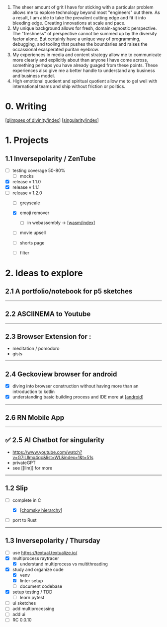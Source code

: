 

1) The sheer amount of grit I have for sticking with a particular problem allows me to explore technology beyond most "engineers" out there. As a result, I am able to take the prevalent cutting edge and fit it into bleeding edge. Creating innovations at scale and pace.
2) My unique background allows for fresh, domain-agnostic perspective. The "freshness" of perspective cannot be summed up by the diversity factor alone. But certainly have a unique way of programming, debugging, and tooling that pushes the boundaries and raises the occassional exasperated puritan eyebrow.
3) My experiences in media and content strategy allow me to communicate more clearly and explicitly about than anyone I have come across, something perhaps you have already guaged from these points. These experiences also give me a better handle to understand any business and business model.
4) High emotional quotient and spiritual quotient allow me to gel well with international teams and ship without friction or politics. 



# 0. Writing

[[glimpses of divinity/index]]
[[singularity/index]]

# 1. Projects

## 1.1 Inversepolarity / ZenTube
- [ ] testing coverage 50-80%
  - [ ] mocks
- [x] release v 1.1.0
- [x] release v 1.1.1
- [ ] release v 1.2.0
  - [ ] greyscale 
  - [x] emoji remover
    - [ ] in webassembly -> [[wasm/index]]
  - [ ] movie upsell
  - [ ] shorts page
  - [ ] filter



# 2. Ideas to explore

## 2.1 A portfolio/notebook for p5 sketches

---

## 2.2 ASCIINEMA to Youtube

---

## 2.3 Browser Extension for :
  - meditation / pomodoro
  - gists
  
---
## 2.4 Geckoview browser for android
- [x] diving into browser construction without having more than an introduction to kotlin
- [x] understanding basic building process and IDE
  more at [[android]]

---

## 2.6 RN Mobile App

---

## ✅ 2.5 AI Chatbot for singularity

- https://www.youtube.com/watch?v=G7iLllmx4qc&list=WL&index=1&t=51s
- privateGPT 
- see [[llm]] for more


---

## 1.2 Slip
- [ ] complete in C
  - [x] [[chomsky hierarchy]]
- [ ] port to Rust


---

## 1.3 Inversepolarity / Thursday

- [ ] use https://textual.textualize.io/
- [x] multiprocess raytracer
  - [x] understand multiprocess vs multithreading
- [x] study and organize code
  - [x] venv
  - [x] linter setup
  - [ ] document codebase
- [x] setup testing / TDD
  - [ ] learn pytest
- [ ] ui sketches
- [ ] add multiprocessing
- [ ] add ui 
- [ ] RC 0.0.10

[//begin]: # "Autogenerated link references for markdown compatibility"
[glimpses of divinity/index]: <../../../src/journals/tyrna get murdered/glimpses of divinity/index> "index"
[singularity/index]: <../../../src/journals/tyrna get murdered/singularity/index> "index"
[wasm/index]: ../../../src/dev/web/wasm/index "index"
[android]: ../../../src/dev/mobile/android "the first line of code"
[chomsky hierarchy]: <../../../src/dev/languages/compiler/chomsky hierarchy> "chomsky hierarchy"
[//end]: # "Autogenerated link references"